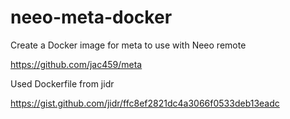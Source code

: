 # neeo-meta-docker

Create a Docker image for meta to use with Neeo remote

https://github.com/jac459/meta

Used Dockerfile from jidr

https://gist.github.com/jidr/ffc8ef2821dc4a3066f0533deb13eadc
